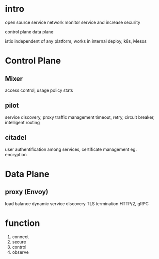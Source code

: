 # intro
open source service network
monitor service and increase security

control plane
data plane

istio independent of any platform, works in internal deploy, k8s, Mesos

# Control Plane
## Mixer
access control, usage policy stats

## pilot
service discovery, proxy traffic management
timeout, retry, circuit breaker, intelligent routing

## citadel
user authentification among services, certificate management
eg. encryption

# Data Plane
## proxy (Envoy)
load balance
dynamic service discovery
TLS termination
HTTP/2, gRPC

# function
1. connect
2. secure
3. control
4. observe










